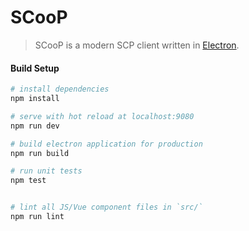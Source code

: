 # SCooP

> SCooP is a modern SCP client written in [Electron](https://github.com/electron/electron).

#### Build Setup

``` bash
# install dependencies
npm install

# serve with hot reload at localhost:9080
npm run dev

# build electron application for production
npm run build

# run unit tests
npm test


# lint all JS/Vue component files in `src/`
npm run lint

```
